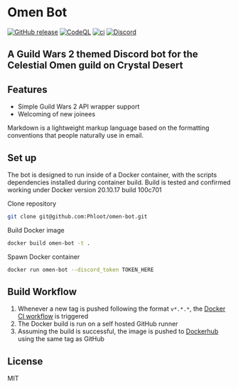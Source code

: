 # Omen Bot

[![GitHub release](https://img.shields.io/github/release/phloot/omen-bot.svg?style=flat-square)](https://github.com/Phloot/omen-bot/releases/latest)
[![CodeQL](https://github.com/Phloot/omen-bot/actions/workflows/codeql-analysis.yml/badge.svg)](https://github.com/Phloot/omen-bot/actions/workflows/codeql-analysis.yml)
[![ci](https://github.com/Phloot/omen-bot/actions/workflows/docker-ci.yml/badge.svg)](https://github.com/Phloot/omen-bot/actions/workflows/docker-ci.yml)
[![Discord](https://discordapp.com/api/guilds/840265739884560384/widget.png)](https://discord.gg/Y3VkTCdV4b)

## A Guild Wars 2 themed Discord bot for the Celestial Omen guild on Crystal Desert

## Features

- Simple Guild Wars 2 API wrapper support
- Welcoming of new joinees

Markdown is a lightweight markup language based on the formatting conventions
that people naturally use in email.

## Set up

The bot is designed to run inside of a Docker container, with the scripts dependencies installed during container build. Build is tested and confirmed working under Docker version 20.10.17 build 100c701

Clone repository

```sh
git clone git@github.com:Phloot/omen-bot.git
```

Build Docker image

```sh
docker build omen-bot -t .
```

Spawn Docker container

```sh
docker run omen-bot --discord_token TOKEN_HERE
```

## Build Workflow

1. Whenever a new tag is pushed following the format `v*.*.*`, the [Docker CI workflow](https://github.com/Phloot/omen-bot/blob/main/.github/workflows/docker-ci.yml) is triggered
2. The Docker build is run on a self hosted GitHub runner
3. Assuming the build is successful, the image is pushed to [Dockerhub](https://hub.docker.com/repository/docker/phlootdocker/omen) using the same tag as GitHub

## License

MIT
